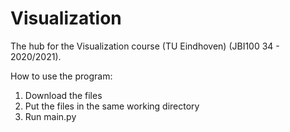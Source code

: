 # Visualization


The hub for the Visualization course (TU Eindhoven) (JBI100 34 - 2020/2021).

How to use the program:
1. Download the files
2. Put the files in the same working directory
3. Run main.py
